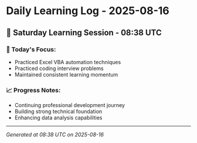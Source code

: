# Daily Learning Log - 2025-08-16

## 📅 Saturday Learning Session - 08:38 UTC

### 🎯 Today's Focus:
- Practiced Excel VBA automation techniques
- Practiced coding interview problems
- Maintained consistent learning momentum

### 📈 Progress Notes:
- Continuing professional development journey
- Building strong technical foundation
- Enhancing data analysis capabilities

---
*Generated at 08:38 UTC on 2025-08-16*
